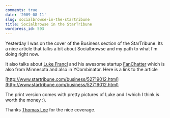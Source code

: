 ```yaml
---
comments: true
date: '2009-08-11'
slug: socialbrowse-in-the-startribune
title: Socialbrowse in the StarTribune
wordpress_id: 593
---
```


Yesterday I was on the cover of the Business section of the StarTribune.  Its a nice article that talks a bit about Socialbrowse and my path to what I'm doing right now.

It also talks about [Luke Francl](http://luke.francl.org/) and his awesome startup [FanChatter](http://fanchatter.com) which is also from Minnesota and also in YCombinator.  Here is a link to the article

[http://www.startribune.com/business/52719012.html](http://www.startribune.com/business/52719012.html)

The print version comes with pretty pictures of Luke and I which I think is worth the money :).

Thanks [Thomas Lee](http://www.startribune.com/bios/10645266.html) for the nice coverage.
